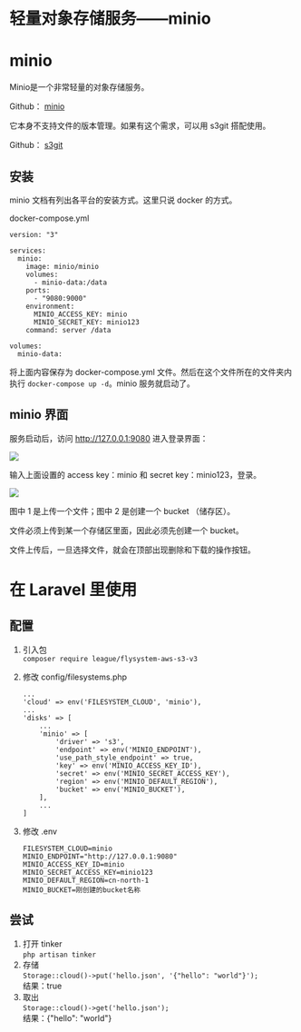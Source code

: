 # 轻量对象存储服务——minio


# minio

Minio是一个非常轻量的对象存储服务。

Github： [minio](https://github.com/minio/minio/blob/master/README_zh_CN.md)

它本身不支持文件的版本管理。如果有这个需求，可以用 s3git 搭配使用。

Github： [s3git](https://github.com/s3git/s3git)

## 安装

minio 文档有列出各平台的安装方式。这里只说 docker 的方式。

docker-compose.yml

```
version: "3"

services:
  minio:
    image: minio/minio
    volumes:
      - minio-data:/data
    ports:
      - "9080:9000"
    environment:
      MINIO_ACCESS_KEY: minio
      MINIO_SECRET_KEY: minio123
    command: server /data

volumes:
  minio-data:
```

将上面内容保存为 docker-compose.yml 文件。然后在这个文件所在的文件夹内执行 `docker-compose up -d`。minio 服务就启动了。

## minio 界面

服务启动后，访问 http://127.0.0.1:9080 进入登录界面：  

![](https://img2018.cnblogs.com/blog/809218/201903/809218-20190305220912631-56248210.png)

输入上面设置的 access key：minio 和 secret key：minio123，登录。

![](https://img2018.cnblogs.com/blog/809218/201903/809218-20190305221158232-74858637.png)

图中 1 是上传一个文件；图中 2 是创建一个 bucket （储存区）。  

文件必须上传到某一个存储区里面，因此必须先创建一个 bucket。

文件上传后，一旦选择文件，就会在顶部出现删除和下载的操作按钮。

# 在 Laravel 里使用

## 配置

1. 引入包  
    `composer require league/flysystem-aws-s3-v3`
1. 修改 config/filesystems.php   

    ```
    ...
    'cloud' => env('FILESYSTEM_CLOUD', 'minio'),
    ...
    'disks' => [
        ...
        'minio' => [
            'driver' => 's3',
            'endpoint' => env('MINIO_ENDPOINT'),
            'use_path_style_endpoint' => true,
            'key' => env('MINIO_ACCESS_KEY_ID'),
            'secret' => env('MINIO_SECRET_ACCESS_KEY'),
            'region' => env('MINIO_DEFAULT_REGION'),
            'bucket' => env('MINIO_BUCKET'),
        ],
        ...
    ]
    ```

1. 修改 .env  

    ```
    FILESYSTEM_CLOUD=minio
    MINIO_ENDPOINT="http://127.0.0.1:9080"
    MINIO_ACCESS_KEY_ID=minio
    MINIO_SECRET_ACCESS_KEY=minio123
    MINIO_DEFAULT_REGION=cn-north-1
    MINIO_BUCKET=刚创建的bucket名称
    ```

## 尝试

1. 打开 tinker  
    `php artisan tinker`
1. 存储  
    `Storage::cloud()->put('hello.json', '{"hello": "world"}');`    
    结果：true
1. 取出  
    `Storage::cloud()->get('hello.json');`  
    结果：{"hello": "world"}
